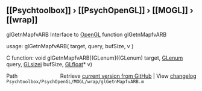 ## [[Psychtoolbox]] &#8250; [[PsychOpenGL]] &#8250; [[MOGL]] &#8250; [[wrap]]

glGetnMapfvARB  Interface to [OpenGL](OpenGL) function glGetnMapfvARB  
  
usage:  glGetnMapfvARB( target, query, bufSize, v )  
  
C function:  void glGetnMapfvARB[(GLenum]((GLenum) target, [GLenum](GLenum) query, [GLsizei](GLsizei) bufSize, [GLfloat](GLfloat)\* v)  




<div class="code_header" style="text-align:right;">
  <span style="float:left;">Path&nbsp;&nbsp;</span> <span class="counter">Retrieve <a href=
  "https://raw.github.com/Psychtoolbox-3/Psychtoolbox-3/beta/Psychtoolbox/PsychOpenGL/MOGL/wrap/glGetnMapfvARB.m">current version from GitHub</a> | View <a href=
  "https://github.com/Psychtoolbox-3/Psychtoolbox-3/commits/beta/Psychtoolbox/PsychOpenGL/MOGL/wrap/glGetnMapfvARB.m">changelog</a></span>
</div>
<div class="code">
  <code>Psychtoolbox/PsychOpenGL/MOGL/wrap/glGetnMapfvARB.m</code>
</div>

